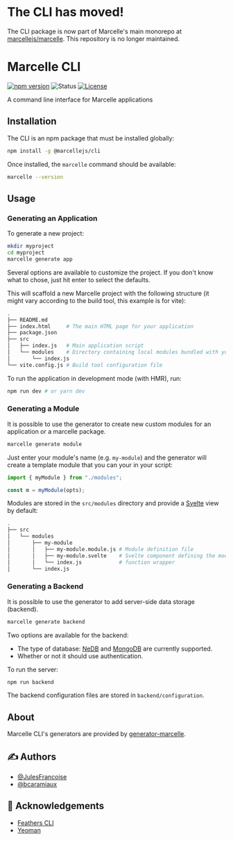 # The CLI has moved!

The CLI package is now part of Marcelle's main monorepo at [marcellejs/marcelle](https://github.com/marcellejs/marcelle). This repository is no longer maintained.

# Marcelle CLI

[![npm version](https://img.shields.io/npm/v/@marcellejs/cli)](https://www.npmjs.com/package/@marcellejs/cli)
![Status](https://img.shields.io/badge/status-active-success.svg)
[![License](https://img.shields.io/badge/license-MIT-blue.svg)](/LICENSE)

A command line interface for Marcelle applications

## Installation

The CLI is an npm package that must be installed globally:

```bash
npm install -g @marcellejs/cli
```

Once installed, the `marcelle` command should be available:

```bash
marcelle --version
```

## Usage

### Generating an Application

To generate a new project:

```bash
mkdir myproject
cd myproject
marcelle generate app
```

Several options are available to customize the project. If you don't know what to chose, just hit enter to select the defaults.

This will scaffold a new Marcelle project with the following structure (it might vary according to the build tool, this example is for vite):

```bash
.
├── README.md
├── index.html     # The main HTML page for your application
├── package.json
├── src
│   ├── index.js   # Main application script
│   └── modules    # Directory containing local modules bundled with your application
│       └── index.js
└── vite.config.js # Build tool configuration file
```

To run the application in development mode (with HMR), run:

```bash
npm run dev # or yarn dev
```

### Generating a Module

It is possible to use the generator to create new custom modules for an application or a marcelle package.

```bash
marcelle generate module
```

Just enter your module's name (e.g. `my-module`) and the generator will create a template module that you can your in your script:

```js
import { myModule } from "./modules";

const m = myModule(opts);
```

Modules are stored in the `src/modules` directory and provide a [Svelte](https://svelte.dev) view by default:

```bash
.
├── src
│   └── modules
│       ├── my-module
│       │   ├── my-module.module.js # Module definition file
│       │   ├── my-module.svelte    # Svelte component defining the module's view
│       │   └── index.js            # function wrapper
│       └── index.js
```

### Generating a Backend

It is possible to use the generator to add server-side data storage (backend).

```bash
marcelle generate backend
```

Two options are available for the backend:

- The type of database: [NeDB](https://github.com/louischatriot/nedb) and [MongoDB](https://www.mongodb.com/) are currently supported.
- Whether or not it should use authentication.

To run the server:

```bash
npm run backend
```

The backend configuration files are stored in `backend/configuration`.

## About

Marcelle CLI's generators are provided by [generator-marcelle](https://github.com/marcellejs/generator-marcelle).

## ✍️ Authors

- [@JulesFrancoise](https://github.com/JulesFrancoise/)
- [@bcaramiaux](https://github.com/bcaramiaux/)

## 🎉 Acknowledgements

- [Feathers CLI](https://github.com/feathersjs/cli)
- [Yeoman](https://yeoman.io/)
